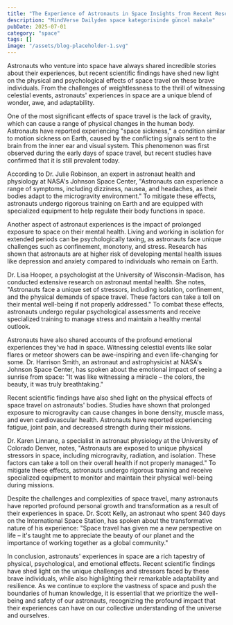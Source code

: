 ```yaml
---
title: "The Experience of Astronauts in Space Insights from Recent Research"
description: "MindVerse Dailyden space kategorisinde güncel makale"
pubDate: 2025-07-01
category: "space"
tags: []
image: "/assets/blog-placeholder-1.svg"
---
```


Astronauts who venture into space have always shared incredible stories about their experiences, but recent scientific findings have shed new light on the physical and psychological effects of space travel on these brave individuals. From the challenges of weightlessness to the thrill of witnessing celestial events, astronauts' experiences in space are a unique blend of wonder, awe, and adaptability.

One of the most significant effects of space travel is the lack of gravity, which can cause a range of physical changes in the human body. Astronauts have reported experiencing "space sickness," a condition similar to motion sickness on Earth, caused by the conflicting signals sent to the brain from the inner ear and visual system. This phenomenon was first observed during the early days of space travel, but recent studies have confirmed that it is still prevalent today.

According to Dr. Julie Robinson, an expert in astronaut health and physiology at NASA's Johnson Space Center, "Astronauts can experience a range of symptoms, including dizziness, nausea, and headaches, as their bodies adapt to the microgravity environment." To mitigate these effects, astronauts undergo rigorous training on Earth and are equipped with specialized equipment to help regulate their body functions in space.

Another aspect of astronaut experiences is the impact of prolonged exposure to space on their mental health. Living and working in isolation for extended periods can be psychologically taxing, as astronauts face unique challenges such as confinement, monotony, and stress. Research has shown that astronauts are at higher risk of developing mental health issues like depression and anxiety compared to individuals who remain on Earth.

Dr. Lisa Hooper, a psychologist at the University of Wisconsin-Madison, has conducted extensive research on astronaut mental health. She notes, "Astronauts face a unique set of stressors, including isolation, confinement, and the physical demands of space travel. These factors can take a toll on their mental well-being if not properly addressed." To combat these effects, astronauts undergo regular psychological assessments and receive specialized training to manage stress and maintain a healthy mental outlook.

Astronauts have also shared accounts of the profound emotional experiences they've had in space. Witnessing celestial events like solar flares or meteor showers can be awe-inspiring and even life-changing for some. Dr. Harrison Smith, an astronaut and astrophysicist at NASA's Johnson Space Center, has spoken about the emotional impact of seeing a sunrise from space: "It was like witnessing a miracle – the colors, the beauty, it was truly breathtaking."

Recent scientific findings have also shed light on the physical effects of space travel on astronauts' bodies. Studies have shown that prolonged exposure to microgravity can cause changes in bone density, muscle mass, and even cardiovascular health. Astronauts have reported experiencing fatigue, joint pain, and decreased strength during their missions.

Dr. Karen Linnane, a specialist in astronaut physiology at the University of Colorado Denver, notes, "Astronauts are exposed to unique physical stressors in space, including microgravity, radiation, and isolation. These factors can take a toll on their overall health if not properly managed." To mitigate these effects, astronauts undergo rigorous training and receive specialized equipment to monitor and maintain their physical well-being during missions.

Despite the challenges and complexities of space travel, many astronauts have reported profound personal growth and transformation as a result of their experiences in space. Dr. Scott Kelly, an astronaut who spent 340 days on the International Space Station, has spoken about the transformative nature of his experience: "Space travel has given me a new perspective on life – it's taught me to appreciate the beauty of our planet and the importance of working together as a global community."

In conclusion, astronauts' experiences in space are a rich tapestry of physical, psychological, and emotional effects. Recent scientific findings have shed light on the unique challenges and stressors faced by these brave individuals, while also highlighting their remarkable adaptability and resilience. As we continue to explore the vastness of space and push the boundaries of human knowledge, it is essential that we prioritize the well-being and safety of our astronauts, recognizing the profound impact that their experiences can have on our collective understanding of the universe and ourselves.